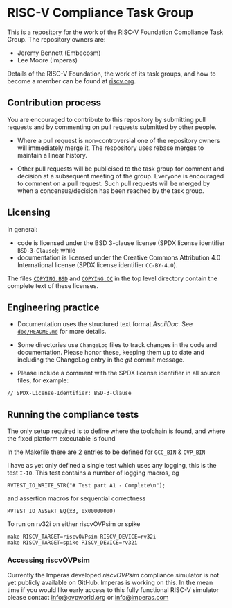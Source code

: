 # RISC-V Compliance Task Group

This is a repository for the work of the RISC-V Foundation Compliance Task Group. The repository owners are:
- Jeremy Bennett (Embecosm)
- Lee Moore (Imperas)

Details of the RISC-V Foundation, the work of its task groups, and how to become a member can be found at [riscv.org](https://riscv.org/).

## Contribution process

You are encouraged to contribute to this repository by submitting pull requests and by commenting on pull requests submitted by other people.

- Where a pull request is non-controversial one of the repository owners will immediately merge it. The respository uses rebase merges to maintain a linear history.

- Other pull requests will be publicised to the task group for comment and decision at a subsequent meeting of the group. Everyone is encouraged to comment on a pull request. Such pull requests will be merged by when a concensus/decision has been reached by the task group.

## Licensing

In general:
- code is licensed under the BSD 3-clause license (SPDX license identifier `BSD-3-Clause`); while
- documentation is licensed under the Creative Commons Attribution 4.0 International license (SPDX license identifier `CC-BY-4.0`).

The files [`COPYING.BSD`](./COPYING.BSD) and [`COPYING.CC`](./COPYING.CC) in the top level directory contain the complete text of these licenses.

## Engineering practice

- Documentation uses the structured text format _AsciiDoc_.  See [`doc/README.md`](doc/README.md) for more details.

- Some directories use `ChangeLog` files to track changes in the code and documentation.  Please honor these, keeping them up to date and including the ChangeLog entry in the _git_ commit message.

- Please include a comment with the SPDX license identifier in all source files, for example:
```
// SPDX-License-Identifier: BSD-3-Clause
```

## Running the compliance tests

The only setup required is to define where the toolchain is found, and where the fixed platform executable is found

In the Makefile there are 2 entries to be defined for `GCC_BIN` & `OVP_BIN`

I have as yet only defined a single test which uses any logging, this is the test `I-IO`. This test contains a number of logging macros, eg

    RVTEST_IO_WRITE_STR("# Test part A1 - Complete\n");

and assertion macros for sequential correctness

    RVTEST_IO_ASSERT_EQ(x3, 0x00000000)

To run on rv32i on either riscvOVPsim or spike

    make RISCV_TARGET=riscvOVPsim RISCV_DEVICE=rv32i
    make RISCV_TARGET=spike RISCV_DEVICE=rv32i

### Accessing riscvOVPsim

Currently the Imperas developed _riscvOVPsim_ compliance simulator is not yet publicly available on GitHub. Imperas is working on this. In the mean time if you would like early access to this fully functional RISC-V simulator please contact info@ovpworld.org or info@imperas.com
